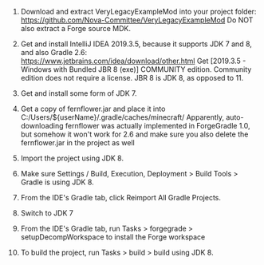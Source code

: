 1.	Download and extract VeryLegacyExampleMod into your project folder:
	https://github.com/Nova-Committee/VeryLegacyExampleMod
	Do NOT also extract a Forge source MDK.
  
2.	Get and install IntelliJ IDEA 2019.3.5, because it supports JDK 7 and 8, and also Gradle 2.6:
	https://www.jetbrains.com/idea/download/other.html
	Get [2019.3.5 - Windows with Bundled JBR 8 (exe)] COMMUNITY edition.
	Community edition does not require a license.
	JBR 8 is JDK 8, as opposed to 11.
  
3.	Get and install some form of JDK 7.

4.	Get a copy of fernflower.jar and place it into C:/Users/${userName}/.gradle/caches/minecraft/
	Apparently, auto-downloading fernflower was actually implemented in ForgeGradle 1.0, but somehow it won't work for 2.6 and make sure you also delete the 		fernflower.jar in the project as well
  
5.	Import the project using JDK 8.

6.	Make sure Settings / Build, Execution, Deployment > Build Tools > Gradle is using JDK 8.

7.	From the IDE's Gradle tab, click Reimport All Gradle Projects.

8.	Switch to JDK 7

9.	From the IDE's Gradle tab, run Tasks > forgegrade > setupDecompWorkspace to install the Forge workspace

10.	To build the project, run Tasks > build > build using JDK 8.
